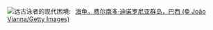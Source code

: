 ![](https://www.bing.com/th?id=OHR.SeaTurtleBrazil_ZH-CN6907161064_UHD.jpg&w=1000)远古泳者的现代困境:&nbsp;&ensp;[海龟，费尔南多·迪诺罗尼亚群岛，巴西 (© João Vianna/Getty Images)](https://www.bing.com/th?id=OHR.SeaTurtleBrazil_ZH-CN6907161064_UHD.jpg)
<br><br/>
